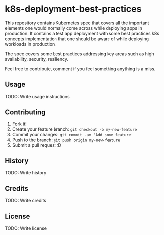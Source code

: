 # k8s-deployment-best-practices
This repository contains Kubernetes spec that covers all the important elements one would normally come across while deploying apps in production. It contains a test app deployment with some best practices k8s concepts implementation that one should be aware of while deploying workloads in production.

The spec covers some best practices addressing key areas such as high availability, security, resiliency.

Feel free to contribute, comment if you feel something anything is a miss.

## Usage

TODO: Write usage instructions

## Contributing

1. Fork it!
2. Create your feature branch: `git checkout -b my-new-feature`
3. Commit your changes: `git commit -am 'Add some feature'`
4. Push to the branch: `git push origin my-new-feature`
5. Submit a pull request :D

## History

TODO: Write history

## Credits

TODO: Write credits

## License

TODO: Write license
